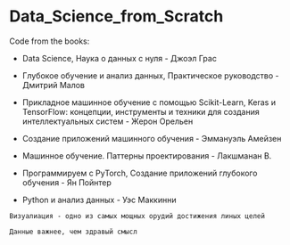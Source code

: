 # Data_Science_from_Scratch

Code from the books:

- Data Science, Наука о данных с нуля - Джоэл Грас

- Глубокое обучение и анализ данных, Практическое руководство - Дмитрий Малов

- Прикладное машинное обучение с помощью Scikit-Learn, Keras и TensorFlow: концепции, инструменты и техники для создания интеллектуальных систем - Жерон Орельен

- Создание приложений машинного обучения - Эммануэль Амейзен

- Машинное обучение. Паттерны проектирования - Лакшманан В.

- Программируем с PyTorch, Создание приложений глубокого обучения - Ян Пойнтер

- Python и анализ данных - Уэс Маккинни
```
Визуалиация - одно из самых мощных орудий достижения линых целей
```

```
Данные важнее, чем здравый смысл
```
